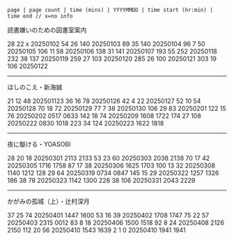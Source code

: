 `page | page count | time (mins) | YYYYMMDD | time start (hr:min) | time end
// x=no info`

読書嫌いのための図書室案内

28 22 x 20250102
54 26 140 20250103
89 35 140 20250104
96 7 50 20250105
106 11 58 20250106
138 31 141 20250107
193 55 252 20250118
232 38 137 20250119
259 27 103 20250120
285 26 100 20250121
303 19 106 20250122

---

ほしのこえ・新海誠

21 12 48 202501123
36 16 78 20250126
42 4 22 20250127
52 10 54 20250128
70 18 72 20250129
77 7 38 20250130
106 29 83 20250201
122 15 76 20250202 0517 0633
142 18 74 20250209 1608 1722
174 27 108 20250222 0830 1018
223 34 124 20250223 1622 1818

---

夜に駆ける・YOASOBI

28 20 18 20250301 2113 2133
53 23 60 20250303 2038 2138
70 17 42 20250305 1716 1758
87 17 38 20250306 1625 1703
100 13 32 20250308 1140 1212
128 29 64 20250319 0734 0847
145 15 29 20250322 1257 1326
186 38 78 20250323 1142 1300
228 38 106 20250331 2043 2229

---

かがみの孤城（上）・辻村深月

37 25 74 20250401 1447 1600
53 16 39 20250402 1708 1747
75 22 57 20250403 2315 0012
83 8 18 20250406 1500 1518
92 8 24 20250408 2126 2150
112 20 56 20250410 1543 1639
2 1 0 20250410 1941 1941